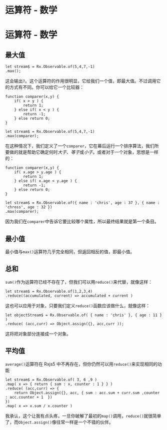 # 运算符 - 数学

# 运算符 - 数学

## 最大值

```
let stream$ = Rx.Observable.of(5,4,7,-1)
.max(); 
```

这会输出`7`。这个运算符的作用很明显，它给我们一个值，即最大值。不过调用它的方式有不同。你可以给它一个比较器：

```
function comparer(x,y) {
    if( x > y ) {
        return 1;
    } else if( x < y ) {
        return -1;
    } else return 0;
}

let stream$ = Rx.Observable.of(5,4,7,-1)
.max(comparer); 
```

在这种情况下，我们定义了一个`comparer`，它在幕后运行一个排序算法，我们所要做的就是帮助它确定何时*大于*、*等于*或*小于*。或者对于一个对象，思想是一样的：

```
function comparer(x,y) {
    if( x.age > y.age ) {
        return 1;
    } else if( x.age < y.age ) {
        return -1;
    } else return 0;
}

let stream$ = Rx.Observable.of({ name : 'chris', age : 37 }, { name : 'chross', age : 32 })
.max(comparer); 
```

因为我们在`comparer`中告诉它要比较哪个属性，所以最终结果就是第一个条目。

## 最小值

最小值与`max()`运算符几乎完全相同，但返回相反的值，即最小值。

## 总和

`sum()`作为运算符已经不存在了，但我们可以用`reduce()`来代替，就像这样：

```
let stream$ = Rx.Observable.of(1,2,3,4)
.reduce((accumulated, current) => accumulated + current ) 
```

这也可以应用于对象，只要我们定义`reduce()`函数应该做什么，就像这样：

```
let objectStream$ = Rx.Observable.of( { name : 'chris' }, { age : 11 } )
.reduce( (acc,curr) => Object.assign({}, acc,curr )); 
```

这将把对象部分连接成一个对象。

## 平均值

`average()`运算符在 Rxjs5 中不再存在，但你仍然可以用`reduce()`来实现相同的功能

```
let stream$ = Rx.Observable.of( 3, 6 ,9 )
.map( x => { return { sum : x, counter : 1 } } )
.reduce( (acc,curr) => {
    return Object.assign({}, acc, { sum : acc.sum + curr.sum ,counter : acc.counter + 1  }) 
})
.map( x => x.sum / x.counter ) 
```

我承认，这个让我有点头疼，一旦你破解了最初的`map()`调用，`reduce()`就很简单了，而`Object.assign()`像往常一样是一个不错的伙伴。
